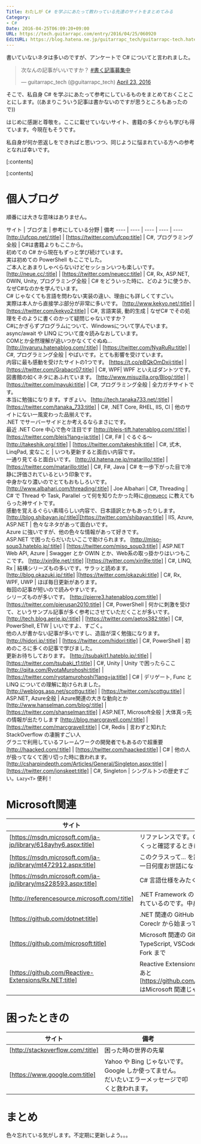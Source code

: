 ```yaml
---
Title: わたしが C# を学ぶにあたって教わっている先達のサイトをまとめてみる
Category:
- C#
Date: 2016-04-25T06:09:20+09:00
URL: https://tech.guitarrapc.com/entry/2016/04/25/060920
EditURL: https://blog.hatena.ne.jp/guitarrapc_tech/guitarrapc-tech.hatenablog.com/atom/entry/6653812171392779955
---
```


書いていないネタは多いのですが、アンケートで C# についてと言われました。

<blockquote class="twitter-tweet" data-lang="en"><p lang="ja" dir="ltr">次なんの記事がいいですか？ <a href="https://twitter.com/hashtag/%E6%9B%B8%E3%81%8F%E8%A8%98%E4%BA%8B%E5%8B%9F%E9%9B%86%E4%B8%AD?src=hash">#書く記事募集中</a></p>&mdash; guitarrapc_tech (@guitarrapc_tech) <a href="https://twitter.com/guitarrapc_tech/status/723679140012912640">April 23, 2016</a></blockquote>
<script async src="//platform.twitter.com/widgets.js" charset="utf-8"></script>

そこで、私自身 C# を学ぶにあたって参考にしているものをまとめておくことことにします。((あまりこういう記事は書かないのですが思うところもあったので))

はじめに感謝と尊敬を。ここに載せていないサイト、書籍の多くからも学びも得ています。今現在もそうです。

私自身が何か恩返しをできればと思いつつ、同じように悩まれている方への参考となれば幸いです。

[:contents]

[:contents]

# 個人ブログ

順番には大きな意味はありません。

サイト | ブログ主 | 参考にしている分野 | 備考
---- | ---- | ---- | ---- | ----
[http://ufcpp.net/:title] | [https://twitter.com/ufcpp:title] | C#, プログラミング全般 | C#は書籍よりもここから。<br/>初めての C# から現在もずっと学び続けています。<br/>実は初めての PowerShell もここでした。<br/>ご本人とあまりしゃべらないけどセッションいつも楽しいです。
[http://neue.cc/:title] | [https://twitter.com/neuecc:title] | C#, Rx, ASP.NET, OWIN, Unity, プログラミング全般 | C# をどういった時に、どのように使うか、なぜC#なのかを学んでいます。<br/>C# じゃなくても言語を問わない実装の違い、理由にも詳しくてすごい。<br/>実際は本人から直接学ぶ部分が非常に多いです。
[http://www.kekyo.net/:title] | [https://twitter.com/kekyo2:title] | C#, 言語実装, 動的生成 | なぜC# でその処理をそのように書くのかって疑問じゃないですか？<br/>C#にかぎらずプログラムについて、Windowsについて学んでいます。<br/>async/await や LINQ について度々読みなおしています。<br/>COMとか全然理解が追いつかなくてぐぬぬ...
[http://nyaruru.hatenablog.com/:title] | [https://twitter.com/NyaRuRu:title] | C#, プログラミング全般 | やばいです。とても影響を受けています。<br/>内容に最も感動を受けたサイトの1つです。
[https://t.co/pBQkOmDxij:title] | [https://twitter.com/Grabacr07:title] | C#, WPF| WPF といえばダントツです。<br/>図書館の如くネタにあふれています。
[http://www.misuzilla.org/Blog/:title] | [https://twitter.com/mayuki:title] | C#, プログラミング全般 | 全力ガチサイトです。<br/>本当に勉強になります。すぎょい。
[http://tech.tanaka733.net/:title] | [https://twitter.com/tanaka_733:title] | C#, .NET Core, RHEL, IIS, CI | 他のサイトにない一風変わった品揃えです。<br/>.NET でサーバーサイドとか考えるならまさにです。<br/>最近 .NET Core 中心で色々注目です
[http://bleis-tift.hatenablog.com/:title] | [https://twitter.com/bleis?lang=ja:title] | C#, F# | ぐるぐる～
[http://takeshik.org/:title] | [https://twitter.com/takeshik:title] | C#, 式木, LinqPad, 変なこと | いつも更新すると面白い内容です。<br/>一通り見てると面白いです。
[http://d.hatena.ne.jp/matarillo/:title] | [https://twitter.com/matarillo:title] | C#, F#, Java | C# を一歩下がった目で冷静に評価されているという印象です。<br/>中身かなり濃いのでとてもおもしろいです。
[http://www.albahari.com/threading/:title] | Joe Albahari | C#, Threading | C# で Thread や Task, Parallel って何を知りたかった時に[@neuecc](https://twitter.com/neuecc) に教えてもらった神サイトです。<br/>感動を覚えるぐらい素晴らしい内容で、日本語訳とかもあったりします。
[http://blog.shibayan.jp/:title]|[https://twitter.com/shibayan:title] | IIS, Azure, ASP.NET | 色々なネタがあって面白いです。<br/>Azure に強いですが、他の色々な情報があって好きです。<br/>ASP.NET で困ったらだいたいここで助けられます。
[http://miso-soup3.hateblo.jp/:title] | [https://twitter.com/miso_soup3:title] | ASP.NET Web API, Azure | Swagger とか OWIN とか、Web系の取っ掛かりはいつもここです。
[http://xin9le.net/:title] |[https://twitter.com/xin9le:title] | C#, LINQ, Rx | 結構シリーズもの多いです。サラッと読めます。
[http://blog.okazuki.jp/:title] |[https://twitter.com/okazuki:title] | C#, Rx, WPF, UWP | ほぼ毎日更新があります。<br/>毎回の記事が短いので読みやすいです。<br/>シリーズものが多いです。
[http://pierre3.hatenablog.com:title] | [https://twitter.com/pierusan2010:title] | C#, PowerShell | 何かに刺激を受けて、というサンプル記事が多く参考にさせていただくことが多いです。
[http://tech.blog.aerie.jp/:title] | [https://twitter.com/aetos382:title] | C#, PowerShell, ETW | いいですよ、すごく。<br/>他の人が書かない記事が多いですし、造詣が深く勉強になります。
[http://hidori.jp/:title] | [https://twitter.com/hidori:title] | C#, PowerShell | 初めのころに多くの記事で学びました。<br/>更新お待ちしております。
[http://tsubakit1.hateblo.jp/:title] | [https://twitter.com/tsubaki_t1:title] | C#, Unity | Unity で困ったらここ
[http://qiita.com/RyotaMurohoshi:title] | [https://twitter.com/ryotamurohoshi?lang=ja:title] | C# | デリゲート, Func と LINQ についての理解に助けられました。
[http://weblogs.asp.net/scottgu:title] | [https://twitter.com/scottgu:title] | ASP.NET, Azure全般 | Azure関連の大きな動向とか
[http://www.hanselman.com/blog/:title] | [https://twitter.com/shanselman:title] | ASP.NET, Microsoft全般 | 大体真っ先の情報が出たりします
[http://blog.marcgravell.com/:title] | [https://twitter.com/marcgravell:title] | C#, Redis | 言わずと知れた StackOverflow の凄腕すごい人 <br/>グラニで利用しているフレームワークの開発者でもあるので超重要
[http://haacked.com/:title] | [https://twitter.com/haacked:title] | C# | 他の人が扱ってなくて困リ切った時に救われます。
[http://csharpindepth.com/Articles/General/Singleton.aspx:title] | [https://twitter.com/jonskeet:title] | C#, Singleton | シングルトンの歴史すごい。```Lazy<T>``` 便利！





# Microsoft関連

サイト | 備考
---- | ----
[https://msdn.microsoft.com/ja-jp/library/618ayhy6.aspx:title] | リファレンスです。C# でこれどうだっけ？をさくっと確認するときに
[https://msdn.microsoft.com/ja-jp/library/mt472912.aspx:title] | このクラスって... を調べるならここです。<br/>一日何度お世話になっていることか
[https://msdn.microsoft.com/ja-jp/library/ms228593.aspx:title] | C# 言語仕様をみたくなったら
[http://referencesource.microsoft.com/:title] | .NET Framework のリファレンスソースが公開されているのです。中身みれるの最高
[https://github.com/dotnet:title] | .NET 関連の GitHub リポジトリです。Roslynm Coreclr から始まって色々みるのです
[https://github.com/microsoft:title] | Microsoft 関連の GitHub リポジトリです。TypeScript, VSCode, MSBuild から docker のFork まで
[https://github.com/Reactive-Extensions/Rx.NET:title] | Reactive Extensions (Rx) ならここ<br/>あと [https://github.com/ReactiveX/RxJava/wiki:title] はMicrosoft 関連じゃないですが、Rx の絵が親切


# 困ったときの

サイト | 備考
---- | ----
[http://stackoverflow.com/:title] | 困った時の世界の先輩
[https://www.google.com:title] | Yahoo や Bing じゃないです。Google しか使ってません。<br/>だいたいエラーメッセージで叩くと救われます。


# まとめ

色々忘れている気がします。不定期に更新しよう。。。
